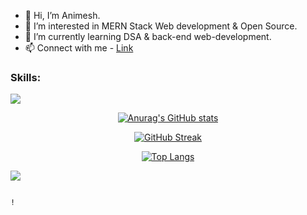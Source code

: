 
  
 - 👋 Hi, I’m Animesh.
 - 👀 I’m interested in MERN Stack Web development & Open Source.
 - 🌱 I’m currently learning DSA & back-end web-development.
 - 📫 Connect with me - <a href="https://linktr.ee/animesh_56" traget="_blank">Link</a>
 


  <h3 >Skills:</h3>
<p >
  <a href="https://skillicons.dev">
    <img src="https://skillicons.dev/icons?i=cpp,c,js,css,html,bootstrap,tailwind,react,git,github" />
  </a> 
  
  </p>
  
  
  
  
  
 <div align="center">

[![Anurag's GitHub stats](https://github-readme-stats.vercel.app/api?username=animesh156&show_icons=true&theme=radical)](https://github.com/anuraghazra/github-readme-stats)
  
  [![GitHub Streak](https://streak-stats.demolab.com/?user=animesh156&theme=radical)](https://git.io/streak-stats)
  
  [![Top Langs](https://github-readme-stats.vercel.app/api/top-langs/?username=animesh156&layout=compact&hide=C++&theme=radical)](https://github.com/anuraghazra/github-readme-stats)
  
  </div>
  
  [![](https://visitcount.itsvg.in/api?id=Animesh&label=Profile%20Views&color=5&icon=0&pretty=true)](https://visitcount.itsvg.in)
  





                                                                                                                                                                    !     




